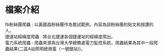 # 檔案介紹
fb粉絲團爬蟲 : 以黃國昌粉絲團作為嘗試範例，內容為該粉絲團的貼文和按讚的人。<br>
捷運站經緯度爬蟲 : 將台北捷運各個捷運站的經緯度爬出。<br>
電力系統爬蟲 : 爬蟲來源為台灣大學總務處電力監控系統，爬蟲結果為其中一段爬蟲結果(二區A站照明總用電（一號館站))。


